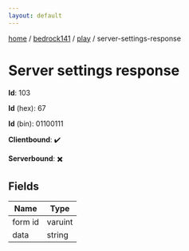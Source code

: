 ```yaml
---
layout: default
---
```


[home](/)  /  [bedrock141](/protocol/bedrock141)  /  [play](/protocol/bedrock141/play)  /  server-settings-response

# Server settings response

**Id**: 103

**Id** (hex): 67

**Id** (bin): 01100111

**Clientbound**: ✔️

**Serverbound**: ✖️

## Fields

Name | Type
---|---
form id | varuint
data | string
